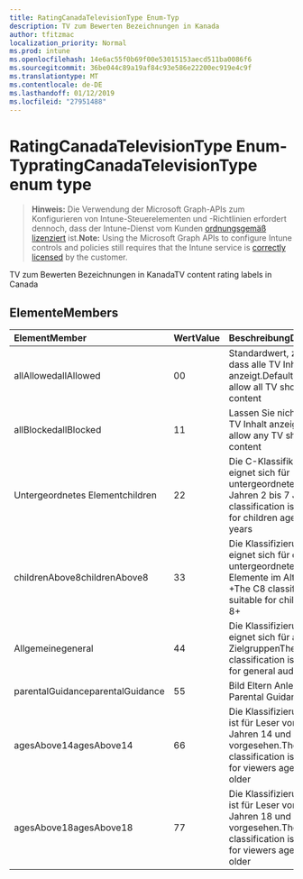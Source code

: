 ```yaml
---
title: RatingCanadaTelevisionType Enum-Typ
description: TV zum Bewerten Bezeichnungen in Kanada
author: tfitzmac
localization_priority: Normal
ms.prod: intune
ms.openlocfilehash: 14e6ac55f0b69f00e53015153aecd511ba0086f6
ms.sourcegitcommit: 36be044c89a19af84c93e586e22200ec919e4c9f
ms.translationtype: MT
ms.contentlocale: de-DE
ms.lasthandoff: 01/12/2019
ms.locfileid: "27951488"
---
```

# <a name="ratingcanadatelevisiontype-enum-type"></a><span data-ttu-id="122e8-103">RatingCanadaTelevisionType Enum-Typ</span><span class="sxs-lookup"><span data-stu-id="122e8-103">ratingCanadaTelevisionType enum type</span></span>

> <span data-ttu-id="122e8-104">**Hinweis:** Die Verwendung der Microsoft Graph-APIs zum Konfigurieren von Intune-Steuerelementen und -Richtlinien erfordert dennoch, dass der Intune-Dienst vom Kunden [ordnungsgemäß lizenziert](https://go.microsoft.com/fwlink/?linkid=839381) ist.</span><span class="sxs-lookup"><span data-stu-id="122e8-104">**Note:** Using the Microsoft Graph APIs to configure Intune controls and policies still requires that the Intune service is [correctly licensed](https://go.microsoft.com/fwlink/?linkid=839381) by the customer.</span></span>

<span data-ttu-id="122e8-105">TV zum Bewerten Bezeichnungen in Kanada</span><span class="sxs-lookup"><span data-stu-id="122e8-105">TV content rating labels in Canada</span></span>
## <a name="members"></a><span data-ttu-id="122e8-106">Elemente</span><span class="sxs-lookup"><span data-stu-id="122e8-106">Members</span></span>
|<span data-ttu-id="122e8-107">Element</span><span class="sxs-lookup"><span data-stu-id="122e8-107">Member</span></span>|<span data-ttu-id="122e8-108">Wert</span><span class="sxs-lookup"><span data-stu-id="122e8-108">Value</span></span>|<span data-ttu-id="122e8-109">Beschreibung</span><span class="sxs-lookup"><span data-stu-id="122e8-109">Description</span></span>|
|:---|:---|:---|
|<span data-ttu-id="122e8-110">allAllowed</span><span class="sxs-lookup"><span data-stu-id="122e8-110">allAllowed</span></span>|<span data-ttu-id="122e8-111">0</span><span class="sxs-lookup"><span data-stu-id="122e8-111">0</span></span>|<span data-ttu-id="122e8-112">Standardwert, zulassen, dass alle TV Inhalt anzeigt.</span><span class="sxs-lookup"><span data-stu-id="122e8-112">Default value, allow all TV shows content</span></span>|
|<span data-ttu-id="122e8-113">allBlocked</span><span class="sxs-lookup"><span data-stu-id="122e8-113">allBlocked</span></span>|<span data-ttu-id="122e8-114">1</span><span class="sxs-lookup"><span data-stu-id="122e8-114">1</span></span>|<span data-ttu-id="122e8-115">Lassen Sie nicht, dass alle TV Inhalt anzeigt.</span><span class="sxs-lookup"><span data-stu-id="122e8-115">Do not allow any TV shows content</span></span>|
|<span data-ttu-id="122e8-116">Untergeordnetes Element</span><span class="sxs-lookup"><span data-stu-id="122e8-116">children</span></span>|<span data-ttu-id="122e8-117">2</span><span class="sxs-lookup"><span data-stu-id="122e8-117">2</span></span>|<span data-ttu-id="122e8-118">Die C-Klassifikation eignet sich für untergeordnete Elemente Jahren 2 bis 7 Jahre</span><span class="sxs-lookup"><span data-stu-id="122e8-118">The C classification is suitable for children ages of 2 to 7 years</span></span>|
|<span data-ttu-id="122e8-119">childrenAbove8</span><span class="sxs-lookup"><span data-stu-id="122e8-119">childrenAbove8</span></span>|<span data-ttu-id="122e8-120">3</span><span class="sxs-lookup"><span data-stu-id="122e8-120">3</span></span>|<span data-ttu-id="122e8-121">Die Klassifizierung C8 eignet sich für die untergeordneten Elemente im Alter von 8 +</span><span class="sxs-lookup"><span data-stu-id="122e8-121">The C8 classification is suitable for children ages 8+</span></span>|
|<span data-ttu-id="122e8-122">Allgemeine</span><span class="sxs-lookup"><span data-stu-id="122e8-122">general</span></span>|<span data-ttu-id="122e8-123">4</span><span class="sxs-lookup"><span data-stu-id="122e8-123">4</span></span>|<span data-ttu-id="122e8-124">Die Klassifizierung G eignet sich für allgemeine Zielgruppen</span><span class="sxs-lookup"><span data-stu-id="122e8-124">The G classification is suitable for general audience</span></span>|
|<span data-ttu-id="122e8-125">parentalGuidance</span><span class="sxs-lookup"><span data-stu-id="122e8-125">parentalGuidance</span></span>|<span data-ttu-id="122e8-126">5</span><span class="sxs-lookup"><span data-stu-id="122e8-126">5</span></span>|<span data-ttu-id="122e8-127">Bild Eltern Anleitungen</span><span class="sxs-lookup"><span data-stu-id="122e8-127">PG, Parental Guidance</span></span>|
|<span data-ttu-id="122e8-128">agesAbove14</span><span class="sxs-lookup"><span data-stu-id="122e8-128">agesAbove14</span></span>|<span data-ttu-id="122e8-129">6</span><span class="sxs-lookup"><span data-stu-id="122e8-129">6</span></span>|<span data-ttu-id="122e8-130">Die Klassifizierung 14 + ist für Leser von Berichten Jahren 14 und ältere vorgesehen.</span><span class="sxs-lookup"><span data-stu-id="122e8-130">The 14+ classification is intended for viewers ages 14 and older</span></span>|
|<span data-ttu-id="122e8-131">agesAbove18</span><span class="sxs-lookup"><span data-stu-id="122e8-131">agesAbove18</span></span>|<span data-ttu-id="122e8-132">7</span><span class="sxs-lookup"><span data-stu-id="122e8-132">7</span></span>|<span data-ttu-id="122e8-133">Die Klassifizierung 18 + ist für Leser von Berichten Jahren 18 und ältere vorgesehen.</span><span class="sxs-lookup"><span data-stu-id="122e8-133">The 18+ classification is intended for viewers ages 18 and older</span></span>|



